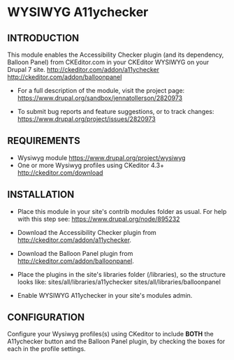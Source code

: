 WYSIWYG A11ychecker
===================

INTRODUCTION
------------
This module enables the Accessibility Checker plugin (and its dependency,
Balloon Panel) from CKEditor.com in your CKEditor WYSIWYG on your Drupal 7
site.
http://ckeditor.com/addon/a11ychecker
http://ckeditor.com/addon/balloonpanel

* For a full description of the module, visit the project page:
  https://www.drupal.org/sandbox/jennatollerson/2820973

* To submit bug reports and feature suggestions, or to track changes:
  https://www.drupal.org/project/issues/2820973

REQUIREMENTS
------------
* Wysiwyg module
  https://www.drupal.org/project/wysiwyg
* One or more Wysiwyg profiles using CKeditor 4.3+
  http://ckeditor.com/download

INSTALLATION
------------
* Place this module in your site's contrib modules folder as usual.
  For help with this step see: https://www.drupal.org/node/895232
  
* Download the Accessibility Checker plugin from
  http://ckeditor.com/addon/a11ychecker.
  
* Download the Balloon Panel plugin from
  http://ckeditor.com/addon/balloonpanel.
  
* Place the plugins in the site's libraries folder (/libraries), so the
  structure looks like:
  sites/all/libraries/a11ychecker
  sites/all/libraries/balloonpanel
  
* Enable WYSIWYG A11ychecker in your site's modules admin.

CONFIGURATION
-------------
Configure your Wysiwyg profiles(s) using CKeditor to include **BOTH** the 
A11ychecker button and the Balloon Panel plugin, by checking the boxes for each
in the profile settings.
